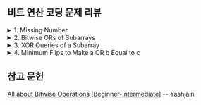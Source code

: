 ## 비트 연산 코딩 문제 리뷰


<details>
<summary>1. Missing Number</summary>

**문제 3줄 요약**

    1. Input: nums = [3,0,1]

       배열의 개수가 3개이다. 범위는 0-3이 된다.

    2. 범위 안에 2가 없다.        

    3. Output: 2

<div markdown="1">  

**문제 풀이**

```javascript
// +++ my solution
var missingNumber = function(nums) {
  nums.sort((a, b) => a - b);    
  
  for(let i = 0; i < nums.length; i++){
      if(nums[i] !== i)
          return i;
  }    
  
  return nums.length;
};
```
위 코드는 정렬을 하는 비용이 든다. 

`XOR`는 이를 해결하는데, 이에 앞서 `XOR`의 성질을 알아보자.

`a ^ b ^ b = a` 처럼 동일한 숫자와 `XOR` 연산을 수행하면 동일한 숫자들이 제거되는데, 이를 활용한다.

```javascript
// +++ use xor solution
var missingNumber = function(nums) {    
  let xor = 0, i = 0;
	for (i = 0; i <= nums.length; i++) {
		xor = xor ^ i ^ nums[i];
	}
    
	return xor;
};
```

</div>
</details>

<details>
<summary>2. Bitwise ORs of Subarrays</summary>

**문제 3줄 요약**

    1. Input: arr = [1,1,2]

       입력값은 위와 같고, subarrays를 구해야한다.

       단일요소는 다음과 같다.

       [1], [1], [2]
       
       다중요소는 다음과 같다.

       [1, 1], [1, 2], [1, 1, 2]

    2. 이 요소들을 각자 묶여있는 배열 안에서 or 연산을 하면 결과는 다음과 같다.
   
        1, 1, 2, 1, 3, 3

    3. 중복을 없애면, 1, 2, 3 이고 갯수는 아래와 같다.
        Output: 3

<div markdown="1">

**문제 풀이**

```javascript
var subarrayBitwiseORs = function(arr) {
  const result = new Set();
  const singleDigit = new Set();    
  
  arr.forEach(each => {
    result.add(each);
    singleDigit.add(each);
  });
  
  for(const each of singleDigit){                
    for(let j = 0; j < arr.length; j++){            
      if(each === arr[j])
          continue;
      
      if(result.has(each | arr[j]))
          continue;
                  
      result.add(each | arr[j]);
    }
  }
  console.log(result);
  return result.size;
};
```

위 코드는 제출 승인 되지 않았지만, 문제의 의도대로 결과가 나왔다고 판단한다.

</div>
</details>

<details>
<summary>3. XOR Queries of a Subarray</summary>

**문제 3줄 요약**

    1. Input: arr = [1,3,4,8], queries = [[0,1],[1,2],[0,3],[3,3]] 

       입력값은 위와 같고, arr의 2진수는 아래와 같다. 
       queries는 arr의 범위를 지정하는 좌표들이다.

        1 = 0001 
        3 = 0011 
        4 = 0100 
        8 = 1000 

    2. arr의 범위 내에 모든 요소들을 xor 연산한다.
   
        [0,1] = 1 xor 3 = 2 
        [1,2] = 3 xor 4 = 7 
        [0,3] = 1 xor 3 xor 4 xor 8 = 14 
        [3,3] = 8

    3. Output: [2,7,14,8]

<div markdown="1">

**문제 풀이**

```javascript
var xorQueries = function(arr, queries) {
  return queries.map(query => {
    let xor = 0;
    const startPoint = query[0];
    const endPoint = query[1];
    
    for(let i = startPoint; i <= endPoint; i++){
      xor = xor ^ arr[i];
    };    
    
    return xor;
  })
};
```
</div>
</details>

<details>
<summary>4. Minimum Flips to Make a OR b Equal to c</summary>

**문제 3줄 요약**

    1. Input: a = 2, b = 6, c = 5

        a = 0010
        b = 0110

        a OR b = 0110
             c = 0101

        a OR b == c 이여야 하지만 현재 같지 않다.        

    2.  a와 b 어느 부분이든 비트 전환을 하여 c가 되게 해야한다.
        
        a = 0010 → 0001 (비트 전환 2회)
        b = 0110 → 0100 (비트 전환 1회)

    3. Output: 3

<div markdown="1">

**문제 풀이**

문제에서 입력 값의 범위가 양의 정수 10의 9승으로 2진수로 변환할 때,

표현 범위는 32비트가 된다.

아래는 풀이 과정이다. 비트 연산보단 문자열 처리에 가깝다고 볼 수 있다.

성능 차이가 많이 나는지에 대한 여부가 있는지 궁금증이 남아있다.

```javascript
var minFlips = function(a, b, c) {
  const zerofill = value => value.padStart(32, '0');
  
  const binaryA = zerofill(a.toString(2));
  const binaryB = zerofill(b.toString(2));
  const binaryC = zerofill(c.toString(2));
  
  console.log(binaryA, binaryB, binaryC);
  let flipCount = 0;
  
  for(let i = 31; i >= 0; i--){        
    if(binaryC[i] === String(binaryA[i] | binaryB[i]))
      continue;    
    else{      
      if(binaryC[i] === "1")
        flipCount += 1;
      else{
       if(binaryA[i] === "1" && binaryB[i] === "1") 
         flipCount += 2;
       else
         flipCount += 1;
      }
    }
  }
  return flipCount;
};
```

</div>
</details>

## 참고 문헌

[All about Bitwise Operations [Beginner-Intermediate]](https://leetcode.com/discuss/general-discussion/1073221/All-about-Bitwise-Operations-Beginner-Intermediate) -- Yashjain